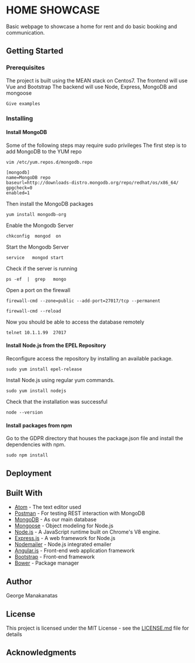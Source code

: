 # HOME SHOWCASE
Basic webpage to showcase a home for rent and do basic booking and communication.

## Getting Started

### Prerequisites

The project is built using the MEAN stack on Centos7.
The frontend will use Vue and Bootstrap
The backend will use Node, Express, MongoDB and mongoose
```
Give examples
```
### Installing

#### Install MongoDB
Some of the following steps may require sudo privileges
The first step is to add MongoDB to the YUM repo
```
vim /etc/yum.repos.d/mongodb.repo
```
```
[mongodb]
name=MongoDB repo
baseurl=http://downloads-distro.mongodb.org/repo/redhat/os/x86_64/
gpgcheck=0
enabled=1
```
Then install the MongoDB packages
```
yum install mongodb-org
```
Enable the Mongodb Server
```
chkconfig  mongod  on
```
Start the Mongodb Server
```
service   mongod start
```
Check if the server is running
```
ps -ef  |  grep   mongo
```
Open a port on the firewall
```
firewall-cmd --zone=public --add-port=27017/tcp --permanent
```
```
firewall-cmd --reload
```
Now you should be able to access the database remotely
```
telnet 10.1.1.99  27017
```

#### Install Node.js from the EPEL Repository

Reconfigure access the repository by installing an available package.
```
sudo yum install epel-release
```
Install Node.js using regular yum commands.
```
sudo yum install nodejs
```
Check that the installation was successful
```
node --version
```

#### Install packages from npm

Go to the GDPR directory that houses the package.json file and install the
dependencies with npm.
```
sudo npm install
```


## Deployment

## Built With
* [Atom](https://atom.io/) - The text editor used
* [Postman](https://www.getpostman.com/) - For testing REST interaction with MongoDB
* [MongoDB](https://www.mongodb.com/) - As our main database
* [Mongoose](http://mongoosejs.com/) - Object modeling for Node.js
* [Node.js](https://nodejs.org/en/) - A JavaScript runtime built on Chrome's V8 engine.
* [Express.js](http://expressjs.com/) - A web framework for Node.js
* [Nodemailer](https://nodemailer.com/) - Node.js integrated emailer
* [Angular.js](https://angularjs.org/) - Front-end web application framework
* [Bootstrap](http://getbootstrap.com/) - Front-end framework
* [Bower](https://bower.io/) - Package manager

## Author
George  Manakanatas

## License

This project is licensed under the MIT License - see the [LICENSE.md](LICENSE.md) file for details

## Acknowledgments
